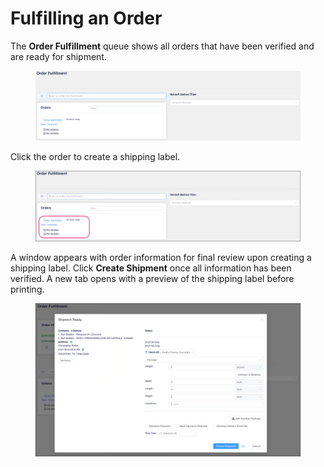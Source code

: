 # Fulfilling an Order

The **Order Fulfillment** queue shows all orders that have been verified and are ready for shipment.

<figure><img src="../.gitbook/assets/image (411).png" alt=""><figcaption></figcaption></figure>

Click the order to create a shipping label.

<figure><img src="../.gitbook/assets/Order Fulfillment 2.png" alt=""><figcaption></figcaption></figure>

A window appears with order information for final review upon creating a shipping label. Click **Create Shipment** once all information has been verified. A new tab opens with a preview of the shipping label before printing.

<figure><img src="../.gitbook/assets/Order Fulfillment 3.png" alt=""><figcaption></figcaption></figure>
